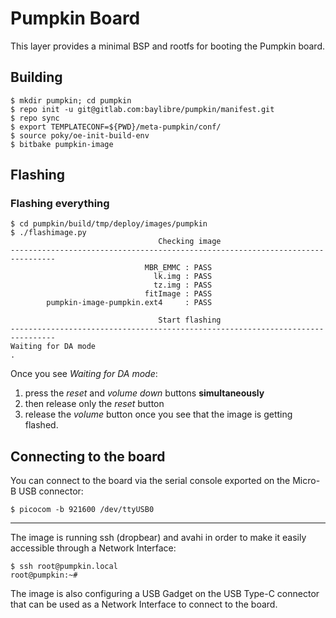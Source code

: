 # Pumpkin Board

This layer provides a minimal BSP and rootfs for booting the Pumpkin board.

## Building

    $ mkdir pumpkin; cd pumpkin
    $ repo init -u git@gitlab.com:baylibre/pumpkin/manifest.git
    $ repo sync
    $ export TEMPLATECONF=${PWD}/meta-pumpkin/conf/
    $ source poky/oe-init-build-env
    $ bitbake pumpkin-image

## Flashing

### Flashing everything

    $ cd pumpkin/build/tmp/deploy/images/pumpkin
    $ ./flashimage.py
                                     Checking image
    --------------------------------------------------------------------------------
                                  MBR_EMMC : PASS
                                    lk.img : PASS
                                    tz.img : PASS
                                  fitImage : PASS
            pumpkin-image-pumpkin.ext4     : PASS

                                     Start flashing
    --------------------------------------------------------------------------------
    Waiting for DA mode
    .

Once you see *Waiting for DA mode*:
1) press the *reset* and *volume down* buttons **simultaneously**
2) then release only the *reset* button
3) release the *volume* button once you see that the image is getting flashed.

## Connecting to the board

You can connect to the board via the serial console exported on the Micro-B USB connector:

    $ picocom -b 921600 /dev/ttyUSB0

---
The image is running ssh (dropbear) and avahi in order to make it easily accessible through a Network Interface:

    $ ssh root@pumpkin.local
    root@pumpkin:~#

The image is also configuring a USB Gadget on the USB Type-C connector that can be used as a Network Interface to connect to the board.
